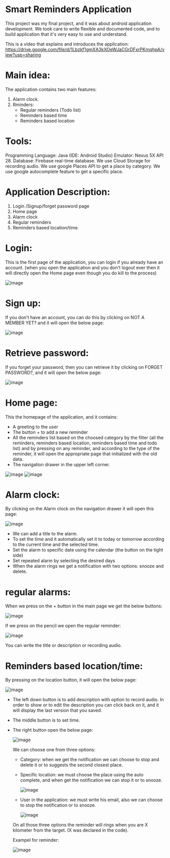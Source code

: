 # Smart Reminders Application
This project was my final project, and it was about android application development.
We took care to write flexible and documented code, and to build application that it's very easy to use and understand.

This is a video that explains and introduces the application:
https://drive.google.com/file/d/1Lbzkf1gmXA3kXOeWJaCGrDFxrPKmqhpA/view?usp=sharing


# Main idea:
The application contains two main features:
1) Alarm clock.
2) Rminders:
      - Regular reminders (Todo list)
      - Reminders based time
      - Reminders based location

# Tools:
Programming Language: Java (IDE: Android Studio)
Emulator: Nexus 5X API 28.
Database: Firebase real-time database.
We use Cloud Storage for recording audio.
We use google Places API to get a place by category.
We use google autocomplete feature to get a specific place.


# Application Description:
  1) Login /Signup/forget password page
  2) Home page
  3) Alarm clock
  4) Regular reminders
  5) Reminders based location/time.

# Login:
This is the first page of the application, you can login if you already have an account.
(when you open the application and you don't logout ever then it will directly open the Home page even though you do kill to the process)

![image](https://user-images.githubusercontent.com/97045152/148053046-0fcbff18-28e2-419f-89e7-cb59988aabd2.png)

# Sign up:
If you don't have an account, you can do this by clicking on NOT A MEMBER YET? and it will open the below page:

![image](https://user-images.githubusercontent.com/97045152/148053340-dd43251b-fdae-40f3-bf99-9b27ac854493.png)

# Retrieve password:
If you forget your password, then you can retrieve it by clicking on FORGET PASSWORD?, and it will open the below page:

![image](https://user-images.githubusercontent.com/97045152/148053499-258eda6e-82cb-4cda-b996-b357e31f94d0.png)


# Home page:
This the homepage of the application, and it contains:
  - A greeting to the user
  - The button + to add a new reminder
  - All the reminders list based on the choosed category by the filter (all the reminders, reminders based location, reminders based time and todo list)
  and by pressing on any reminder, and according to the type of the reminder, it will open the appropriate page that initialized with the old data.
  - The navigation drawer in the upper left corner.


![image](https://user-images.githubusercontent.com/97045152/148054038-3a2ef196-f972-491a-bce2-61338125703b.png)
![image](https://user-images.githubusercontent.com/97045152/148054943-309d3c2e-148d-4a3f-a81b-9e4d6cb0a09f.png)


# Alarm clock:
By clicking on the Alarm clock on the navigation drawer it will open this page:

![image](https://user-images.githubusercontent.com/97045152/148055491-ea0c322e-8b69-43bc-ab6a-0d41065ea836.png)

  - We can add a title to the alarm.
  - To set the time and it automatically set it to today or tomorrow according to the current time and the selected time.
  - Set the alarm to specific date using the calendar (the button on the tight side)
  - Set repeated alarm by selecting the desired days
  - When the alarm rings we get a notification with two options: snooze and delete.


# regular alarms:
When we press on the + button in the main page we get the below buttons:

![image](https://user-images.githubusercontent.com/97045152/148056675-b8c21598-5e13-4a0d-85d5-d073e4e23462.png)

If we press on the pencil we open the regular reminder: 

![image](https://user-images.githubusercontent.com/97045152/148056862-92daa7cf-8ecf-4c83-81ed-e6fc0a5de8fe.png)

You can write the title or description or recording audio.


# Reminders based location/time:
By pressing on the location button, it will open the below page:

![image](https://user-images.githubusercontent.com/97045152/148057106-3da6a343-da39-4a95-8338-6adac5a05243.png)

* The left down button is to add description with option to record audio.
  In order to show or to edit the description you can click back on it, and it will display the last version that you saved.
  
* The middle button is to set time.

* The right button open the below page:
  
  ![image](https://user-images.githubusercontent.com/97045152/148059786-27258900-c9ef-41fd-bb57-d45e49cbf230.png)

  We can choose one from  three options:
    - Category: when we get the notification we can choose to stop and delete it or to suggests the second closest place.
    - Specific location: we must choose the place using the auto complete, and when get the notification we can stop it or to snooze.
      
      ![image](https://user-images.githubusercontent.com/97045152/148060001-e658ca1b-b108-44b8-b9a4-81b2d501a59e.png)
      
    - User in the application: we must write his email, also we can choose to stop the notification or to snooze.
      
      ![image](https://user-images.githubusercontent.com/97045152/148059912-6d962017-dd85-4210-9561-a11de3084528.png)
      
    On all those three options the reminder will rings when you are X kilometer from the target. (X was declared in the code).

  
  Exampel for reminder:
  
  ![image](https://user-images.githubusercontent.com/97045152/148062026-7df26010-2351-4c99-beb3-16946674e531.png)











 
